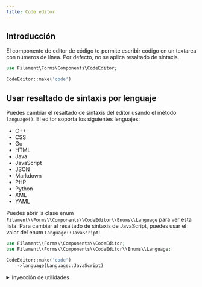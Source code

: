 ```yaml
---
title: Code editor
---
```


## Introducción

El componente de editor de código te permite escribir código en un textarea con números de línea. Por defecto, no se aplica resaltado de sintaxis.

```php
use Filament\Forms\Components\CodeEditor;

CodeEditor::make('code')
```

## Usar resaltado de sintaxis por lenguaje

Puedes cambiar el resaltado de sintaxis del editor usando el método `language()`. El editor soporta los siguientes lenguajes:

- C++
- CSS
- Go
- HTML
- Java
- JavaScript
- JSON
- Markdown
- PHP
- Python
- XML
- YAML

Puedes abrir la clase enum `Filament\\Forms\\Components\\CodeEditor\\Enums\\Language` para ver esta lista. Para cambiar al resaltado de sintaxis de JavaScript, puedes usar el valor del enum `Language::JavaScript`:

```php
use Filament\\Forms\\Components\\CodeEditor;
use Filament\\Forms\\Components\\CodeEditor\\Enums\\Language;

CodeEditor::make('code')
    ->language(Language::JavaScript)
```

<details>
  <summary>Inyección de utilidades</summary>
  Además de permitir un valor estático, el método <code>language()</code> también acepta una función para calcularlo dinámicamente. Puedes inyectar varias utilidades en la función como parámetros.
</details>
